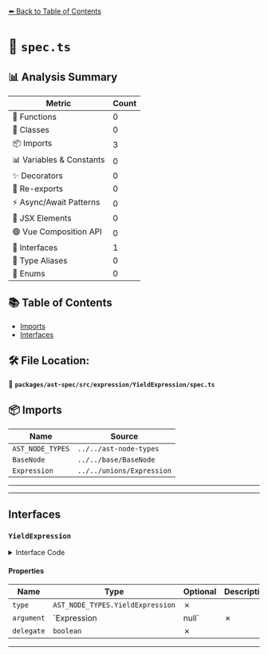 [⬅️ Back to Table of Contents](../../../../../index.md)

# 📄 `spec.ts`

## 📊 Analysis Summary

| Metric | Count |
|--------|-------|
| 🔧 Functions | 0 |
| 🧱 Classes | 0 |
| 📦 Imports | 3 |
| 📊 Variables & Constants | 0 |
| ✨ Decorators | 0 |
| 🔄 Re-exports | 0 |
| ⚡ Async/Await Patterns | 0 |
| 💠 JSX Elements | 0 |
| 🟢 Vue Composition API | 0 |
| 📐 Interfaces | 1 |
| 📑 Type Aliases | 0 |
| 🎯 Enums | 0 |

## 📚 Table of Contents

- [Imports](#imports)
- [Interfaces](#interfaces)

## 🛠️ File Location:
📂 **`packages/ast-spec/src/expression/YieldExpression/spec.ts`**

## 📦 Imports

| Name | Source |
|------|--------|
| `AST_NODE_TYPES` | `../../ast-node-types` |
| `BaseNode` | `../../base/BaseNode` |
| `Expression` | `../../unions/Expression` |


---


---

## Interfaces

### `YieldExpression`

<details><summary>Interface Code</summary>

```ts
export interface YieldExpression extends BaseNode {
  type: AST_NODE_TYPES.YieldExpression;
  argument: Expression | null;
  delegate: boolean;
}
```
</details>

#### Properties

| Name | Type | Optional | Description |
|------|------|----------|-------------|
| `type` | `AST_NODE_TYPES.YieldExpression` | ✗ |  |
| `argument` | `Expression | null` | ✗ |  |
| `delegate` | `boolean` | ✗ |  |


---